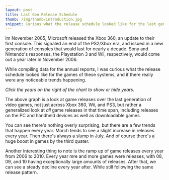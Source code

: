 ```yaml
---
layout: post
title: Last Gen Release Schedule
thumb: /img/thumb/introduction.jpg
snippet: Curious what the release schedule looked like for the last generation of consoles? I was. See game releases broken down by month.
---
```


Im November 2005, Microsoft released the Xbox 360, an update to their first console. This signaled an end of the PS2/Xbox era, and issued in a new generation of consoles that would last for nearly a decade. Sony and Nintendo's responses, the Playstation 3 and Wii, respectively, would come out a year later in November 2006.

While compiling data for the annual reports, I was curious what the release schedule looked like for the games of these systems, and if there really were any noticeable trends happening.

<div id="releases-all" class="entry-chart"></div>

_Click the years on the right of the chart to show or hide years._

The above graph is a look at game releases over the last generation of video games, not just across Xbox 360, Wii, and PS3, but rather a generalized look at *all* game releases in that time span, including releases on the PC and handheld devices as well as downloadable games.

You can see there's nothing overly surprising, but there are a few trends that happen every year. March tends to see a slight increase in releases every year. Then there's always a slump in July. And of course there's a huge boost in games by the third quater. 

Another interesting thing to note is the ramp up of game releases every year from 2006 to 2010. Every year mre and more games were releases, with 08, 09, and 10 having exceptionally large amounts of releases. After that, we can see a steady decline every year after. While still following the same release pattern.



<script src="/data/releases-month.js"></script>
